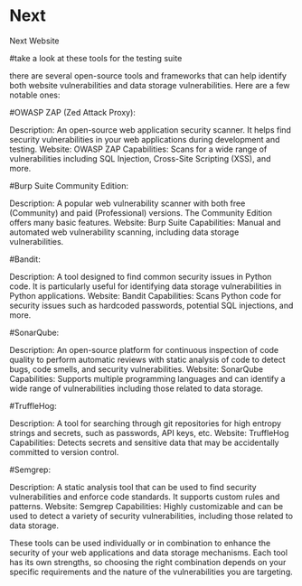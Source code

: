 # Next
Next Website


#take a look at these tools for the testing suite

there are several open-source tools and frameworks that can help identify both website vulnerabilities and data storage vulnerabilities. Here are a few notable ones:

#OWASP ZAP (Zed Attack Proxy):

Description: An open-source web application security scanner. It helps find security vulnerabilities in your web applications during development and testing.
Website: OWASP ZAP
Capabilities: Scans for a wide range of vulnerabilities including SQL Injection, Cross-Site Scripting (XSS), and more.

#Burp Suite Community Edition:

Description: A popular web vulnerability scanner with both free (Community) and paid (Professional) versions. The Community Edition offers many basic features.
Website: Burp Suite
Capabilities: Manual and automated web vulnerability scanning, including data storage vulnerabilities.

#Bandit:

Description: A tool designed to find common security issues in Python code. It is particularly useful for identifying data storage vulnerabilities in Python applications.
Website: Bandit
Capabilities: Scans Python code for security issues such as hardcoded passwords, potential SQL injections, and more.

#SonarQube:

Description: An open-source platform for continuous inspection of code quality to perform automatic reviews with static analysis of code to detect bugs, code smells, and security vulnerabilities.
Website: SonarQube
Capabilities: Supports multiple programming languages and can identify a wide range of vulnerabilities including those related to data storage.

#TruffleHog:

Description: A tool for searching through git repositories for high entropy strings and secrets, such as passwords, API keys, etc.
Website: TruffleHog
Capabilities: Detects secrets and sensitive data that may be accidentally committed to version control.

#Semgrep:

Description: A static analysis tool that can be used to find security vulnerabilities and enforce code standards. It supports custom rules and patterns.
Website: Semgrep
Capabilities: Highly customizable and can be used to detect a variety of security vulnerabilities, including those related to data storage.

These tools can be used individually or in combination to enhance the security of your web applications and data storage mechanisms. Each tool has its own strengths, so choosing the right combination depends on
your specific requirements and the nature of the vulnerabilities you are targeting.
